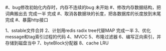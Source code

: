 #、bug修改初始化内存时，内存不连续的bug 未开始
#、修改内存数据结构，把词典搬出去 完成一半 完成
#、取消各数据块的长度，把各数据库的长度放到末尾 完成
#、暴露http接口

1、sstable文件合并
2、计划用redis radix tree代替MAP 完成一半
3、优化message和tag索引过程的代码
4、MVCC
5、布隆过滤器
6、编写正向索引，并存储到磁盘当中
7、byteBlock分配器
8、cache LRU
